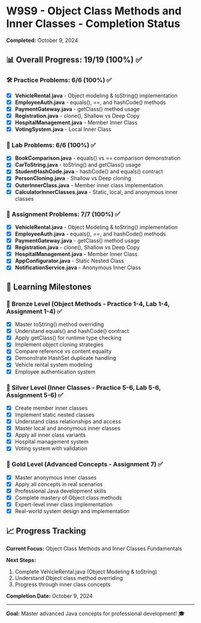 # W9S9 - Object Class Methods and Inner Classes - Completion Status
**Completed:** October 9, 2024

## 📊 Overall Progress: 19/19 (100%) ✅

### 🛠️ Practice Problems: 6/6 (100%) ✅
- [x] **VehicleRental.java** - Object modeling & toString() implementation
- [x] **EmployeeAuth.java** - equals(), ==, and hashCode() methods
- [x] **PaymentGateway.java** - getClass() method usage
- [x] **Registration.java** - clone(), Shallow vs Deep Copy
- [x] **HospitalManagement.java** - Member Inner Class
- [x] **VotingSystem.java** - Local Inner Class

### 🧪 Lab Problems: 6/6 (100%) ✅
- [x] **BookComparison.java** - equals() vs == comparison demonstration
- [x] **CarToString.java** - toString() and getClass() usage
- [x] **StudentHashCode.java** - hashCode() and equals() contract
- [x] **PersonCloning.java** - Shallow vs Deep cloning
- [x] **OuterInnerClass.java** - Member inner class implementation
- [x] **CalculatorInnerClasses.java** - Static, local, and anonymous inner classes

### 📝 Assignment Problems: 7/7 (100%) ✅
- [x] **VehicleRental.java** - Object Modeling & toString() implementation
- [x] **EmployeeAuth.java** - equals(), ==, and hashCode() methods
- [x] **PaymentGateway.java** - getClass() method usage
- [x] **Registration.java** - clone(), Shallow vs Deep Copy
- [x] **HospitalManagement.java** - Member Inner Class
- [x] **AppConfigurator.java** - Static Nested Class
- [x] **NotificationService.java** - Anonymous Inner Class

## 🎯 Learning Milestones

### 🥉 Bronze Level (Object Methods - Practice 1-4, Lab 1-4, Assignment 1-4) ✅
- [x] Master toString() method overriding
- [x] Understand equals() and hashCode() contract
- [x] Apply getClass() for runtime type checking
- [x] Implement object cloning strategies
- [x] Compare reference vs content equality
- [x] Demonstrate HashSet duplicate handling
- [x] Vehicle rental system modeling
- [x] Employee authentication system

### 🥈 Silver Level (Inner Classes - Practice 5-6, Lab 5-6, Assignment 5-6) ✅
- [x] Create member inner classes
- [x] Implement static nested classes
- [x] Understand class relationships and access
- [x] Master local and anonymous inner classes
- [x] Apply all inner class variants
- [x] Hospital management system
- [x] Voting system with validation

### 🥇 Gold Level (Advanced Concepts - Assignment 7) ✅
- [x] Master anonymous inner classes
- [x] Apply all concepts in real scenarios
- [x] Professional Java development skills
- [x] Complete mastery of Object class methods
- [x] Expert-level inner class implementation
- [x] Real-world system design and implementation

## 📈 Progress Tracking

**Current Focus:** Object Class Methods and Inner Classes Fundamentals

**Next Steps:**
1. Complete VehicleRental.java (Object Modeling & toString)
2. Understand Object class method overriding
3. Progress through inner class concepts

**Completion Date:** October 9, 2024

---
**Goal:** Master advanced Java concepts for professional development! 🎓